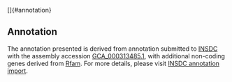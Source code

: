 []{#annotation}

Annotation
----------

The annotation presented is derived from annotation submitted to
[INSDC](http://www.insdc.org) with the assembly accession
[GCA\_000313485.1](http://www.ebi.ac.uk/ena/data/view/GCA_000313485.1),
with additional non-coding genes derived from
[Rfam](http://rfam.xfam.org/). For more details, please visit [INSDC
annotation
import](http://ensemblgenomes.org/info/data/insdc_annotation).
